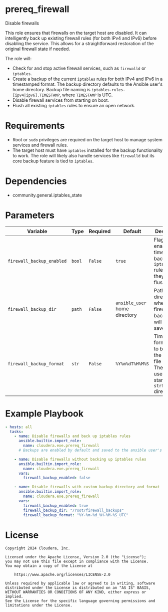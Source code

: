 # prereq_firewall

Disable firewalls

This role ensures that firewalls on the target host are disabled. It can intelligently back up existing firewall rules (for both IPv4 and IPv6) before disabling the service. This allows for a straightforward restoration of the original firewall state if needed.

The role will:
- Check for and stop active firewall services, such as `firewalld` or `iptables`.
- Create a backup of the current `iptables` rules for both IPv4 and IPv6 in a timestamped format. The backup directory defaults to the Ansible user's home directory. Backup file naming is `iptables-rules-[ipv4|ipv6].TIMESTAMP`, where `TIMESTAMP` is UTC.
- Disable firewall services from starting on boot.
- Flush all existing `iptables` rules to ensure an open network.

# Requirements

- Root or `sudo` privileges are required on the target host to manage system services and firewall rules.
- The target host must have `iptables` installed for the backup functionality to work. The role will likely also handle services like `firewalld` but its core backup feature is tied to `iptables`.

# Dependencies

- community.general.iptables_state

# Parameters

| Variable | Type | Required | Default | Description |
| --- | --- | --- | --- | --- |
| `firewall_backup_enabled` | `bool` | `False` | `true` | Flag to enable timestamped backups of `iptables` rules before they are flushed. |
| `firewall_backup_dir` | `path` | `False` | `ansible_user` home directory | Path to the directory where the firewall rule backup files will be saved. |
| `firewall_backup_format` | `str` | `False` | `%Y%m%dT%H%M%S` | Timestamp format string to be used in the backup file names. The format uses standard `strftime` directives. |

# Example Playbook

```yaml
- hosts: all
  tasks:
    - name: Disable firewalls and back up iptables rules
      ansible.builtin.import_role:
        name: cloudera.exe.prereq_firewall
      # Backups are enabled by default and saved to the ansible user's home directory.

    - name: Disable firewalls without backing up iptables rules
      ansible.builtin.import_role:
        name: cloudera.exe.prereq_firewall
      vars:
        firewall_backup_enabled: false

    - name: Disable firewalls with custom backup directory and format
      ansible.builtin.import_role:
        name: cloudera.exe.prereq_firewall
      vars:
        firewall_backup_enabled: true
        firewall_backup_dir: "/root/firewall_backups"
        firewall_backup_format: "%Y-%m-%d_%H-%M-%S_UTC"
```

# License

```
Copyright 2024 Cloudera, Inc.

Licensed under the Apache License, Version 2.0 (the "License");
you may not use this file except in compliance with the License.
You may obtain a copy of the License at

    https://www.apache.org/licenses/LICENSE-2.0

Unless required by applicable law or agreed to in writing, software
distributed under the License is distributed on an "AS IS" BASIS,
WITHOUT WARRANTIES OR CONDITIONS OF ANY KIND, either express or implied.
See the License for the specific language governing permissions and
limitations under the License.
```
